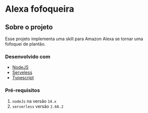 # Alexa fofoqueira

## Sobre o projeto

Esse projeto implementa uma skill para Amazon Alexa se tornar uma fofoquei de plantão.

### Desenvolvido com

- [NodeJS](https://nodejs.org/)
- [Serveless](https://serverless.com/)
- [Typescript](https://www.typescriptlang.org/)


### Pré-requisitos

1. `nodeJs` na versão `14.x`
2. `serverless` versão `2.66.2`


